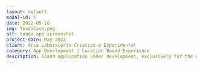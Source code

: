 ```yaml
---
layout: default
modal-id: 1
date: 2022-05-16
img: ToadaCase.png
alt: toada app screenshot
project-date: May 2022
client: Arca Laboratório Criativo e Experimental
category: App Development | Location Based Experience
description: Toada application under development, exclusively for the Android operating system. It is a digital platform for the collection of spoken poetry, in its first version, distributed at specific points throughout the Praça da Estação Cultural Zone in Belo Horizonte, Brazil
---
```

